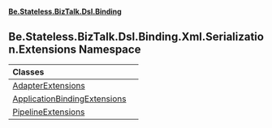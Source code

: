 #### [Be.Stateless.BizTalk.Dsl.Binding](README.md 'README')

## Be.Stateless.BizTalk.Dsl.Binding.Xml.Serialization.Extensions Namespace

| Classes | |
| :--- | :--- |
| [AdapterExtensions](AdapterExtensions.md 'Be.Stateless.BizTalk.Dsl.Binding.Xml.Serialization.Extensions.AdapterExtensions') | |
| [ApplicationBindingExtensions](ApplicationBindingExtensions.md 'Be.Stateless.BizTalk.Dsl.Binding.Xml.Serialization.Extensions.ApplicationBindingExtensions') | |
| [PipelineExtensions](PipelineExtensions.md 'Be.Stateless.BizTalk.Dsl.Binding.Xml.Serialization.Extensions.PipelineExtensions') | |
